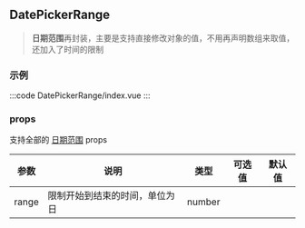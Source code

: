 ## DatePickerRange

> <strong>日期范围</strong>再封装，主要是支持直接修改对象的值，不用再声明数组来取值，还加入了时间的限制

### 示例

:::code DatePickerRange/index.vue
:::

### props

支持全部的 [日期范围](https://element.eleme.cn/#/zh-CN/component/date-picker) props

| 参数  | 说明                           | 类型   | 可选值 | 默认值 |
| ----- | ------------------------------ | ------ | ------ | ------ |
| range | 限制开始到结束的时间，单位为日 | number |        |        |
